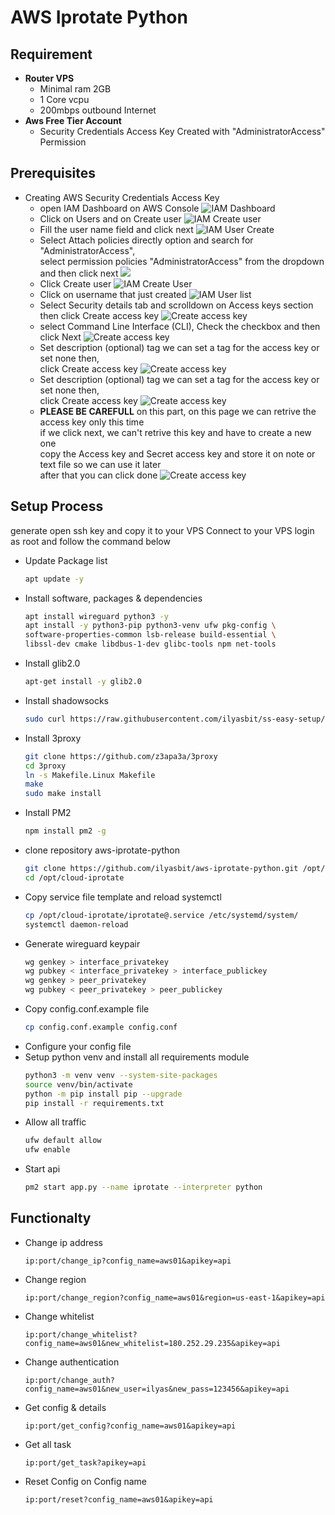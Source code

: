 # AWS Iprotate Python

## Requirement

- **Router VPS**
  - Minimal ram 2GB
  - 1 Core vcpu
  - 200mbps outbound Internet
- **Aws Free Tier Account**
  - Security Credentials Access Key Created with "AdministratorAccess" Permission

## Prerequisites

- Creating AWS Security Credentials Access Key
  - open IAM Dashboard on AWS Console
    ![IAM Dashboard](./media/1.png)
  - Click on Users and on Create user
    ![IAM Create user](./media/2.png)
  - Fill the user name field and click next
    ![IAM User Create](./media/3.png)
  - Select Attach policies directly option and search for "AdministratorAccess",  
    select permission policies "AdministratorAccess" from the dropdown and then click next
    ![](./media/4.png)
  - Click Create user
    ![IAM Create User](./media/5.png)
  - Click on username that just created
    ![IAM User list](./media/6.png)
  - Select Security details tab and scrolldown on Access keys section then click Create access key
    ![Create access key](./media/7.png)
  - select Command Line Interface (CLI), Check the checkbox and then click Next
    ![Create access key](./media/8.png)
  - Set description (optional) tag we can set a tag for the access key or set none then,  
    click Create access key
    ![Create access key](./media/8.png)
  - Set description (optional) tag we can set a tag for the access key or set none then,  
    click Create access key
    ![Create access key](./media/9.png)
  - **PLEASE BE CAREFULL** on this part, on this page we can retrive the access key only this time  
    if we click next, we can't retrive this key and have to create a new one  
    copy the Access key and Secret access key and store it on note or text file so we can use it later  
    after that you can click done
    ![Create access key](./media/10.png)

## Setup Process

generate open ssh key and copy it to your VPS
Connect to your VPS login as root and follow the command below

- Update Package list
  ```bash
  apt update -y
  ```
- Install software, packages & dependencies
  ```bash
  apt install wireguard python3 -y
  apt install -y python3-pip python3-venv ufw pkg-config \
  software-properties-common lsb-release build-essential \
  libssl-dev cmake libdbus-1-dev glibc-tools npm net-tools
  ```
- Install glib2.0
  ```bash
  apt-get install -y glib2.0
  ```
- Install shadowsocks
  ```bash
  sudo curl https://raw.githubusercontent.com/ilyasbit/ss-easy-setup/main/install-only.sh | sudo bash -s
  ```
- Install 3proxy
  ```bash
  git clone https://github.com/z3apa3a/3proxy
  cd 3proxy
  ln -s Makefile.Linux Makefile
  make
  sudo make install
  ```
- Install PM2
  ```bash
  npm install pm2 -g
  ```
- clone repository aws-iprotate-python
  ```bash
  git clone https://github.com/ilyasbit/aws-iprotate-python.git /opt/cloud-iprotate
  cd /opt/cloud-iprotate
  ```
- Copy service file template and reload systemctl
  ```bash
  cp /opt/cloud-iprotate/iprotate@.service /etc/systemd/system/
  systemctl daemon-reload
  ```
- Generate wireguard keypair
  ```bash
  wg genkey > interface_privatekey
  wg pubkey < interface_privatekey > interface_publickey
  wg genkey > peer_privatekey
  wg pubkey < peer_privatekey > peer_publickey
  ```
- Copy config.conf.example file
  ```bash
  cp config.conf.example config.conf
  ```
- Configure your config file
- Setup python venv and install all requirements module
  ```bash
  python3 -m venv venv --system-site-packages
  source venv/bin/activate
  python -m pip install pip --upgrade
  pip install -r requirements.txt
  ```
- Allow all traffic
  ```bash
  ufw default allow
  ufw enable
  ```
- Start api
  ```bash
  pm2 start app.py --name iprotate --interpreter python
  ```

## Functionalty

- Change ip address

  ```
  ip:port/change_ip?config_name=aws01&apikey=api
  ```

- Change region

  ```
  ip:port/change_region?config_name=aws01&region=us-east-1&apikey=api
  ```

- Change whitelist

  ```
  ip:port/change_whitelist?config_name=aws01&new_whitelist=180.252.29.235&apikey=api
  ```

- Change authentication

  ```
  ip:port/change_auth?config_name=aws01&new_user=ilyas&new_pass=123456&apikey=api
  ```

- Get config & details

  ```
  ip:port/get_config?config_name=aws01&apikey=api
  ```

- Get all task

  ```
  ip:port/get_task?apikey=api
  ```

- Reset Config on Config name

  ```
  ip:port/reset?config_name=aws01&apikey=api
  ```
